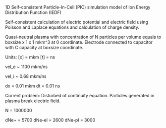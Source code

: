 1D Self-consistent Particle-In-Cell (PIC) simulation model of Ion Energy Distribution Function (IEDF)

Self-consistent calculation of electric potential and electric field using Poisson and Laplace equations and calculation of charge density.

Quasi-neutral plasma with concentration of N particles per volume equals to boxsize x 1 x 1 mkm^3 at 0 coordinate. Electrode connected to capacitor with C capacity at boxsize coordinate.

Units:
[x] = mkm
[t] = ns

vel_e ~ 1100 mkm/ns

vel_i ~ 0.68 mkm/ns

dx = 0.01 mkm
dt = 0.01 ns


Current problem:
Disturbed of continuity equation. Particles generated in plasma break electric field.

N = 1000000

dNe+ = 5700
dNe-el = 2600
dNe-pl = 3000
